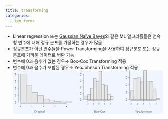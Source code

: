 ```yaml
---
title: transforming
categories:
  - key_terms
---
```


- Linear regression 또는 [Gaussian Naïve Bayes](https://code7ssage.github.io/key_terms/Gaussian-Naïve-Bayes/)와 같은 ML 알고리즘들은 연속형 변수에 대해 정규 분포를 가정하는 경우가 많음 
- 정규분포가 아닌 변수들을 Power Transforming을 사용하여 정규분포 또는 정규분포에 가까운 데이터로 변환 가능 
- 변수에 0과 음수가 없는 경우→ Box-Cox Transforming 적용 
- 변수에 0과 음수가 포함된 경우→ YeoJohnson Transforming 적용
    ![image](https://github.com/code7ssage/code7ssage.github.io/blob/master/assets/attached%20file/Pasted%20image%2020240103131604.png?raw=true)
